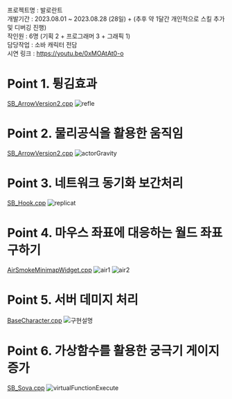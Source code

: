 프로젝트명 : 발로란트<br>
개발기간 : 2023.08.01 ~ 2023.08.28 (28일) + (추후 약 1달간 개인적으로 스킬 추가 및 디버깅 진행)<br>
작인원 : 6명 (기획 2 + 프로그래머 3 + 그래픽 1)<br>
담당작업 : 소바 캐릭터 전담<br>
시연 링크 : https://youtu.be/0xMOAtAt0-o <br>

# Point 1. 튕김효과
[SB_ArrowVersion2.cpp](https://github.com/micalia/Valorant_ShinSeolBin/blob/main/Source/Valorant/Private/SB_ArrowVersion2.cpp#L155)
![refle](https://github.com/user-attachments/assets/c962da6f-856d-482a-bfb4-7d869743dd83)

# Point 2. 물리공식을 활용한 움직임
[SB_ArrowVersion2.cpp](https://github.com/micalia/Valorant_ShinSeolBin/blob/main/Source/Valorant/Private/SB_ArrowVersion2.cpp#L56)
![actorGravity](https://github.com/user-attachments/assets/3a417945-148b-4abb-a6e4-b6aa83bf946e)

# Point 3. 네트워크 동기화 보간처리
[SB_Hook.cpp](https://github.com/micalia/Valorant_ShinSeolBin/blob/main/Source/Valorant/Private/SB_Hook.cpp#L55)
![replicat](https://github.com/user-attachments/assets/c56bafb0-569c-46d3-8aab-295380b03703)

# Point 4. 마우스 좌표에 대응하는 월드 좌표 구하기
[AirSmokeMinimapWidget.cpp](https://github.com/micalia/Valorant_ShinSeolBin/blob/main/Source/Valorant/Private/AirSmokeMinimapWidget.cpp#L26)
![air1](https://github.com/user-attachments/assets/1797dfad-6b4e-4b87-b91e-b5db935c75d8)
![air2](https://github.com/user-attachments/assets/3c4c39d1-d0d4-48a0-bfe8-630bcf3ae3f0)

# Point 5. 서버 데미지 처리
[BaseCharacter.cpp](https://github.com/micalia/Valorant_ShinSeolBin/blob/main/Source/Valorant/Private/BaseCharacter.cpp#L338)
![구현설명](https://github.com/user-attachments/assets/721b1747-bf4e-4b31-a0da-de583cc3c629)

# Point 6. 가상함수를 활용한 궁극기 게이지 증가
[SB_Sova.cpp](https://github.com/micalia/Valorant_ShinSeolBin/blob/main/Source/Valorant/Private/SB_Sova.cpp#L1448)
![virtualFunctionExecute](https://github.com/user-attachments/assets/22db9c4a-0e2b-4fa6-b9e1-261f36baf36f)

